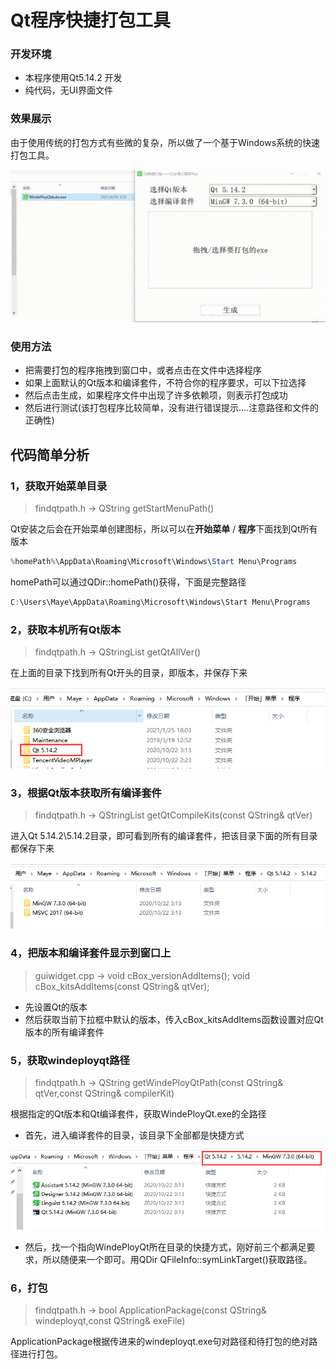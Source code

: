 # Qt程序快捷打包工具
### 开发环境

+ 本程序使用Qt5.14.2 开发
+ 纯代码，无UI界面文件

### 效果展示

由于使用传统的打包方式有些微的复杂，所以做了一个基于Windows系统的快速打包工具。

![打包](assets/打包.gif)

### 使用方法

+ 把需要打包的程序拖拽到窗口中，或者点击在文件中选择程序
+ 如果上面默认的Qt版本和编译套件，不符合你的程序要求，可以下拉选择
+ 然后点击生成，如果程序文件中出现了许多依赖项，则表示打包成功
+ 然后进行测试(该打包程序比较简单，没有进行错误提示....注意路径和文件的正确性)



## 代码简单分析

### 1，获取开始菜单目录

> findqtpath.h	->	QString getStartMenuPath()

Qt安装之后会在开始菜单创建图标，所以可以在**开始菜单** / **程序**下面找到Qt所有版本

```powershell
%homePath%\AppData\Roaming\Microsoft\Windows\Start Menu\Programs
```

homePath可以通过QDir::homePath()获得，下面是完整路径

```cpp
C:\Users\Maye\AppData\Roaming\Microsoft\Windows\Start Menu\Programs
```



### 2，获取本机所有Qt版本

> findqtpath.h	-> QStringList getQtAllVer()

在上面的目录下找到所有Qt开头的目录，即版本，并保存下来

![image-20210430040241591](assets/image-20210430040241591.png)



### 3，根据Qt版本获取所有编译套件

> findqtpath.h	->	QStringList getQtCompileKits(const QString& qtVer)

进入Qt 5.14.2\5.14.2目录，即可看到所有的编译套件，把该目录下面的所有目录都保存下来

![image-20210430040740226](assets/image-20210430040740226.png)



### 4，把版本和编译套件显示到窗口上

> guiwidget.cpp	->	    void cBox_versionAddItems();
>     									 void cBox_kitsAddItems(const QString& qtVer);

+ 先设置Qt的版本
+ 然后获取当前下拉框中默认的版本，传入cBox_kitsAddItems函数设置对应Qt版本的所有编译套件



### 5，获取windeployqt路径

> findqtpath.h	->	QString getWindePloyQtPath(const QString& qtVer,const QString& compilerKit)

根据指定的Qt版本和Qt编译套件，获取WindePloyQt.exe的全路径

+ 首先，进入编译套件的目录，该目录下全部都是快捷方式

![image-20210430041723034](assets/image-20210430041723034.png)

+ 然后，找一个指向WindePloyQt所在目录的快捷方式，刚好前三个都满足要求，所以随便来一个即可。用QDir QFileInfo::symLinkTarget()获取路径。



### 6，打包

> findqtpath.h	->	 bool ApplicationPackage(const QString& windeployqt,const QString& exeFile)

ApplicationPackage根据传进来的windeployqt.exe句对路径和待打包的绝对路径进行打包。

